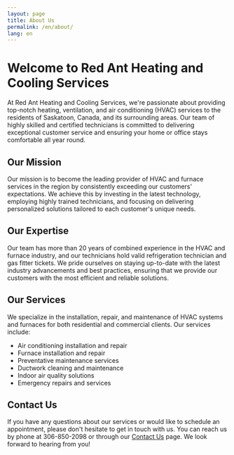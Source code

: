 ```yaml
---
layout: page
title: About Us
permalink: /en/about/
lang: en
---
```


# Welcome to Red Ant Heating and Cooling Services

At Red Ant Heating and Cooling Services, we're passionate about providing top-notch heating, ventilation, and air conditioning (HVAC) services to the residents of Saskatoon, Canada, and its surrounding areas. Our team of highly skilled and certified technicians is committed to delivering exceptional customer service and ensuring your home or office stays comfortable all year round.

## Our Mission

Our mission is to become the leading provider of HVAC and furnace services in the region by consistently exceeding our customers' expectations. We achieve this by investing in the latest technology, employing highly trained technicians, and focusing on delivering personalized solutions tailored to each customer's unique needs.

## Our Expertise

Our team has more than 20 years of combined experience in the HVAC and furnace industry, and our technicians hold valid refrigeration technician and gas fitter tickets. We pride ourselves on staying up-to-date with the latest industry advancements and best practices, ensuring that we provide our customers with the most efficient and reliable solutions.

## Our Services

We specialize in the installation, repair, and maintenance of HVAC systems and furnaces for both residential and commercial clients. Our services include:

- Air conditioning installation and repair
- Furnace installation and repair
- Preventative maintenance services
- Ductwork cleaning and maintenance
- Indoor air quality solutions
- Emergency repairs and services

<!-- 
## Customer Testimonials

*"[Insert a quote from a satisfied customer describing their positive experience with your company.]"* - **Customer Name**

*"[Another quote from a customer praising your team's professionalism, expertise, and quality of service.]"* - **Customer Name** 
-->

## Contact Us

If you have any questions about our services or would like to schedule an appointment, please don't hesitate to get in touch with us. You can reach us by phone at 306-850-2098 or through our [Contact Us](/en/contact/) page. We look forward to hearing from you!